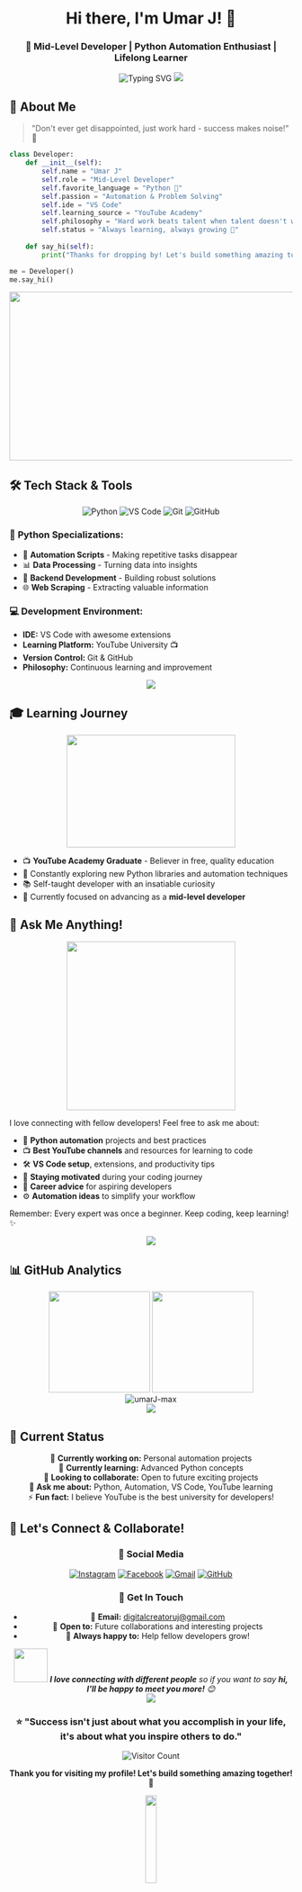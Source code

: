 <div align="center">

# Hi there, I'm Umar J! 👋
### 🚀 Mid-Level Developer | Python Automation Enthusiast | Lifelong Learner

<img src="https://readme-typing-svg.herokuapp.com?font=Fira+Code&size=18&duration=3000&pause=1000&color=00D4FF&center=true&vCenter=true&multiline=true&width=700&height=120&lines=🐍+Python+Automation+Enthusiast;📺+YouTube+Academy+Graduate;💻+VS+Code+Power+User;✨+Always+Learning%2C+Always+Growing!" alt="Typing SVG" />

<img src="https://user-images.githubusercontent.com/73097560/115834477-dbab4500-a447-11eb-908a-139a6edaec5c.gif">

</div>

## 🎯 About Me

> "Don't ever get disappointed, just work hard - success makes noise!" 💪

```python
class Developer:
    def __init__(self):
        self.name = "Umar J"
        self.role = "Mid-Level Developer"
        self.favorite_language = "Python 🐍"
        self.passion = "Automation & Problem Solving"
        self.ide = "VS Code"
        self.learning_source = "YouTube Academy"
        self.philosophy = "Hard work beats talent when talent doesn't work hard"
        self.status = "Always learning, always growing 🌱"
    
    def say_hi(self):
        print("Thanks for dropping by! Let's build something amazing together! 🚀")

me = Developer()
me.say_hi()
```

<div align="center">
<img src="https://media.giphy.com/media/dWesBcTLavkZuG35MI/giphy.gif" width="600" height="300"/>
</div>

## 🛠 Tech Stack & Tools

<div align="center">

![Python](https://img.shields.io/badge/Python-3776AB?style=for-the-badge&logo=python&logoColor=white)
![VS Code](https://img.shields.io/badge/VS_Code-007ACC?style=for-the-badge&logo=visual-studio-code&logoColor=white)
![Git](https://img.shields.io/badge/Git-F05032?style=for-the-badge&logo=git&logoColor=white)
![GitHub](https://img.shields.io/badge/GitHub-181717?style=for-the-badge&logo=github&logoColor=white)

</div>

### 🐍 **Python Specializations:**
- 🤖 **Automation Scripts** - Making repetitive tasks disappear
- 📊 **Data Processing** - Turning data into insights
- 🔧 **Backend Development** - Building robust solutions
- 🌐 **Web Scraping** - Extracting valuable information

### 💻 **Development Environment:**
- **IDE:** VS Code with awesome extensions
- **Learning Platform:** YouTube University 📺
- **Version Control:** Git & GitHub
- **Philosophy:** Continuous learning and improvement

<div align="center">
<img src="https://user-images.githubusercontent.com/73097560/115834477-dbab4500-a447-11eb-908a-139a6edaec5c.gif">
</div>

## 🎓 Learning Journey

<div align="center">
<img src="https://media.giphy.com/media/LaVp0AyqR5bGsC5Cbm/giphy.gif" width="300" height="200"/>
</div>

- 📺 **YouTube Academy Graduate** - Believer in free, quality education
- 🔄 Constantly exploring new Python libraries and automation techniques
- 📚 Self-taught developer with an insatiable curiosity
- 🎯 Currently focused on advancing as a **mid-level developer**

## 💬 Ask Me Anything!

<div align="center">
<img src="https://media.giphy.com/media/MeJgB3yMMwIaHmKD4z/giphy.gif" width="300"/>
</div>

I love connecting with fellow developers! Feel free to ask me about:

- 🐍 **Python automation** projects and best practices
- 📺 **Best YouTube channels** and resources for learning to code  
- 🛠 **VS Code setup**, extensions, and productivity tips
- 💪 **Staying motivated** during your coding journey
- 🚀 **Career advice** for aspiring developers
- ⚙ **Automation ideas** to simplify your workflow

Remember: Every expert was once a beginner. Keep coding, keep learning! ✨

<div align="center">
<img src="https://user-images.githubusercontent.com/73097560/115834477-dbab4500-a447-11eb-908a-139a6edaec5c.gif">
</div>

## 📊 GitHub Analytics

<div align="center">
<img height="180em" src="https://github-readme-stats.vercel.app/api?username=umarJ-max&show_icons=true&theme=tokyonight&include_all_commits=true&count_private=true"/>
<img height="180em" src="https://github-readme-stats.vercel.app/api/top-langs/?username=umarJ-max&layout=compact&langs_count=7&theme=tokyonight"/>
</div>

<div align="center">
<img src="https://github-readme-streak-stats.herokuapp.com/?user=umarJ-max&theme=tokyonight" alt="umarJ-max" />
</div>

<div align="center">
<img src="https://github-readme-activity-graph.vercel.app/graph?username=umarJ-max&theme=tokyo-night&bg_color=1a1b27&color=38bdae&line=70a5fd&point=bf91f3&area=true&hide_border=true" />
</div>

## 🌟 Current Status

<div align="center">

🔭 **Currently working on:** Personal automation projects  
🌱 **Currently learning:** Advanced Python concepts  
👯 **Looking to collaborate:** Open to future exciting projects  
💬 **Ask me about:** Python, Automation, VS Code, YouTube learning  
⚡ **Fun fact:** I believe YouTube is the best university for developers!

</div>

## 🤝 Let's Connect & Collaborate!

<div align="center">

### 📱 **Social Media**

[![Instagram](https://img.shields.io/badge/Instagram-E4405F?style=for-the-badge&logo=instagram&logoColor=white)](https://www.instagram.com/umar.j0_?igsh=MWR1djRyeWk4c2dvdA==)
[![Facebook](https://img.shields.io/badge/Facebook-1877F2?style=for-the-badge&logo=facebook&logoColor=white)](https://www.facebook.com/share/1GjdpXw9CB/)
[![Gmail](https://img.shields.io/badge/Gmail-D14836?style=for-the-badge&logo=gmail&logoColor=white)](mailto:digitalcreatoruj@gmail.com)
[![GitHub](https://img.shields.io/badge/GitHub-100000?style=for-the-badge&logo=github&logoColor=white)](https://github.com/umarJ-max)

### 💌 **Get In Touch**
- 📧 **Email:** digitalcreatoruj@gmail.com  
- 🚀 **Open to:** Future collaborations and interesting projects
- 🌟 **Always happy to:** Help fellow developers grow!

</div>

<div align="center">
<img src="https://media.giphy.com/media/LnQjpWaON8nhr21vNW/giphy.gif" width="60"> <em><b>I love connecting with different people</b> so if you want to say <b>hi, I'll be happy to meet you more!</b> 😊</em>
</div>

<div align="center">
<img src="https://user-images.githubusercontent.com/73097560/115834477-dbab4500-a447-11eb-908a-139a6edaec5c.gif">
</div>

<div align="center">

### ⭐ "Success isn't just about what you accomplish in your life, it's about what you inspire others to do."

![Visitor Count](https://profile-counter.glitch.me/umarJ-max/count.svg)

**Thank you for visiting my profile! Let's build something amazing together! 🚀**

<img src="https://media.giphy.com/media/jpVnC65DmYeyRL4LHS/giphy.gif" width="20%">

</div>

<!---
umarJ-max/umarJ-max is a ✨ special ✨ repository because its README.md (this file) appears on your GitHub profile.
You can click the Preview link to take a look at your changes.
--->
